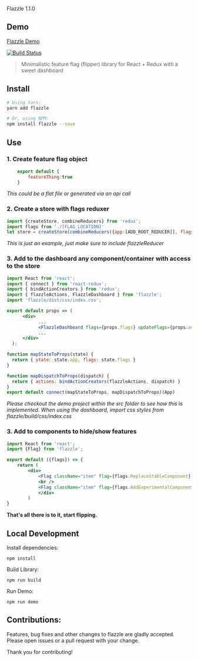 Flazzle 1.1.0

## Demo
[Flazzle Demo](https://ohmyjersh.github.io/flazzle/)

[![Build Status](https://travis-ci.org/ohmyjersh/flazzle.svg?branch=master)](https://travis-ci.org/ohmyjersh/flazzle)

>Minimalistic feature flag (flipper) library for React + Redux with a sweet dashboard

## Install

```sh
# Using Yarn:
yarn add flazzle

# Or, using NPM:
npm install flazzle --save
```

## Use

### 1. Create feature flag object
```js
    export default {
        featureThing:true
    }
```
*This could be a flat file or generated via an api call*
### 2. Create a store with flags reduxer

```jsx
import {createStore, combineReducers} from 'redux';
import flags from './[FLAG_LOCATION]'
let store = createStore(combineReducers({app:[ADD_ROOT_REDUCER]], flags:flazzleReducer(flags)}));
```

*This is just an example, just make sure to include flazzleReducer*

### 3. Add to the dashboard any component/container with access to the store
```jsx
import React from 'react';
import { connect } from 'react-redux';
import { bindActionCreators } from 'redux';
import { flazzleActions, FlazzleDashboard } from 'flazzle';
import 'flazzle/dist/css/index.css';

export default props => (
      <div>
            ...
            <FlazzleDashboard flags={props.flags} updateFlags={props.actions.updateFlags} goBack={() => [PROP_TO_CLOSE_DASHBOARD]} />
            ...
      </div>
  );

function mapStateToProps(state) {
  return { state: state.app, flags: state.flags }
}

function mapDispatchToProps(dispatch) {
  return { actions: bindActionCreators(flazzleActions, dispatch) }
}
export default connect(mapStateToProps, mapDispatchToProps)(App)
```
*Please checkout the demo project within the src folder to see how this is implemented.*
*When using the dashboard, import css styles from flazzle/build/css/index.css*

### 3. Add to components to hide/show features

```jsx
import React from 'react';
import {Flag} from 'flazzle';

export default ({flags}) => {
    return (
        <div>
            <Flag className="item" flag={flags.ReplaceStableComponent} experimental={() => <div>asdfadf experimental</div>} stable={() => <div>stable</div>} />
            <br />
            <Flag className="item" flag={flags.AddExperimentalComponent} experimental={() => <div>asdf experimental</div>} />
            </div>
        )
}
```

**That's all there is to it, start flipping.**

## Local Development

Install dependencies:
``` 
npm install
```
Build Library:
```
npm run build
```
Run Demo:
```
npm run demo
```

## Contributions:

Features, bug fixes and other changes to flazzle are gladly accepted. Please open issues or a pull request with your change.

Thank you for contributing!
